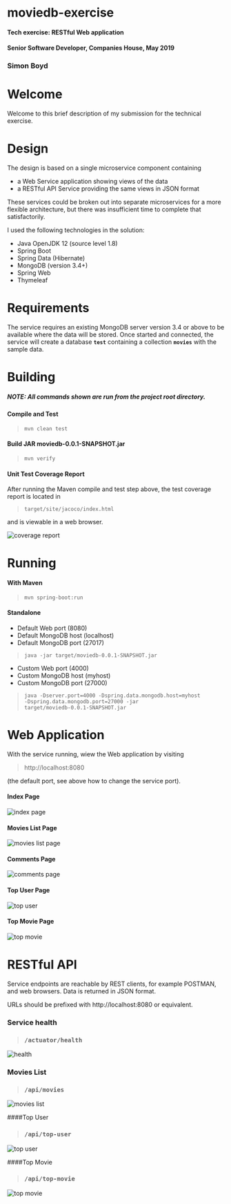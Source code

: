 # moviedb-exercise
#### Tech exercise: RESTful Web application
#### Senior Software Developer, Companies House, May 2019
### Simon Boyd

# Welcome

Welcome to this brief description of my submission for the technical exercise.

# Design

The design is based on a single microservice component containing
- a Web Service application showing views of the data
- a RESTful API Service providing the same views in JSON format

These services could be broken out into separate microservices for a more flexible architecture,
 but there was insufficient time to complete that satisfactorily.   

I used the following technologies in the solution:
- Java OpenJDK 12 (source level 1.8)
- Spring Boot
- Spring Data (Hibernate)
- MongoDB (version 3.4+)
- Spring Web
- Thymeleaf 

# Requirements

The service requires an existing MongoDB server version 3.4 or above to be available where the data
 will be stored. Once started and connected, the service will create a database **`test`** containing
 a collection **`movies`** with the sample data.

# Building

##### NOTE: All commands shown are run from the project root directory.

#### Compile and Test
>`mvn clean test`

#### Build JAR moviedb-0.0.1-SNAPSHOT.jar
>`mvn verify`

#### Unit Test Coverage Report
After running the Maven compile and test step above, the test coverage report is located in

> `target/site/jacoco/index.html`

and is viewable in a web browser.

![coverage report](/screenshots/screenshot0006.png) 


# Running 

#### With Maven

>`mvn spring-boot:run`

#### Standalone

- Default Web port (8080)
- Default MongoDB host (localhost)
- Default MongoDB port (27017)

>`java -jar target/moviedb-0.0.1-SNAPSHOT.jar`

- Custom Web port (4000)
- Custom MongoDB host (myhost)
- Custom MongoDB port (27000)

><code>java &#8209;Dserver.port=4000 &#8209;Dspring.data.mongodb.host=myhost 
 &#8209;Dspring.data.mongodb.port=27000 &#8209;jar
 target/moviedb&#8209;0.0.1&#8209;SNAPSHOT.jar</code>
 
 # Web Application
 
 With the service running, wiew the Web application by visiting  
 
 > http://localhost:8080  

(the default port, see above how to change the service port).

#### Index Page

![index page](/screenshots/screenshot0001.png)

#### Movies List Page

![movies list page](/screenshots/screenshot0002.png)

#### Comments Page

![comments page](/screenshots/screenshot0003.png) 

#### Top User Page

![top user](/screenshots/screenshot0004.png) 

#### Top Movie Page

![top movie](/screenshots/screenshot0005.png) 

 # RESTful API
 
 Service endpoints are reachable by REST clients, for example POSTMAN, and web browsers. Data is returned in JSON format.
 
 URLs should be prefixed with http://localhost:8080 or equivalent.
 
 ### Service health
 
 > ### `/actuator/health`
 
 ![health](/screenshots/screenshot0007.png)
 
 ### Movies List
 
 > ### `/api/movies`
 
 ![movies list](/screenshots/screenshot0008.png)
 
 ####Top User
 
 > ### `/api/top-user`
 
 ![top user](/screenshots/screenshot0009.png)
 
  ####Top Movie
  
  > ### `/api/top-movie`
  
  ![top movie](/screenshots/screenshot0010.png)
   